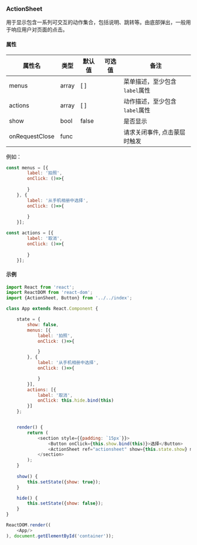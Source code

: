 

### ActionSheet

用于显示包含一系列可交互的动作集合，包括说明、跳转等。由底部弹出，一般用于响应用户对页面的点击。

#### 属性

属性名| 类型 | 默认值 | 可选值 | 备注 |
------|------|--------|--------|------|
menus |array |[ ]      |        |菜单描述，至少包含`label`属性|
actions|array|[ ]      |        |动作描述，至少包含`label`属性|
show|bool|false      |        |是否显示|
onRequestClose|func|      |        |请求关闭事件, 点击蒙层时触发|

例如：
```javascript
const menus = [{
        label: '拍照',
        onClick: ()=>{
    
        }
    }, {
        label: '从手机相册中选择',
        onClick: ()=>{
    
        }
    }];

const actions = [{
        label: '取消',
        onClick: ()=>{
            
        }
    }];
```

#### 示例

```javascript
import React from 'react';
import ReactDOM from 'react-dom';
import {ActionSheet, Button} from '../../index';

class App extends React.Component {

    state = {
        show: false,
        menus: [{
            label: '拍照',
            onClick: ()=>{

            }
        }, {
            label: '从手机相册中选择',
            onClick: ()=>{

            }
        }],
        actions: [{
            label: '取消',
            onClick: this.hide.bind(this)
        }]
    };


    render() {
        return (
            <section style={{padding: `15px`}}>
                <Button onClick={this.show.bind(this)}>选择</Button>
                <ActionSheet ref="actionsheet" show={this.state.show} menus={this.state.menus} actions={this.state.actions} onRequestClose={this.hide.bind(this)} />
            </section>
        );
    }
    
    show() {
        this.setState({show: true});
    }

    hide() {
        this.setState({show: false});
    }
}

ReactDOM.render((
    <App/>
), document.getElementById('container'));
```

